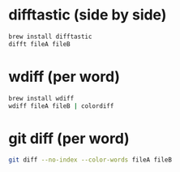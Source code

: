 # difftastic (side by side)
```bash
brew install difftastic
difft fileA fileB
```

# wdiff (per word)
```bash
brew install wdiff
wdiff fileA fileB | colordiff
```

# git diff (per word)
```bash
git diff --no-index --color-words fileA fileB
```


